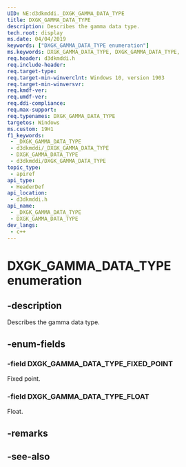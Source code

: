 ```yaml
---
UID: NE:d3dkmddi._DXGK_GAMMA_DATA_TYPE
title: DXGK_GAMMA_DATA_TYPE
description: Describes the gamma data type.
tech.root: display
ms.date: 04/04/2019
keywords: ["DXGK_GAMMA_DATA_TYPE enumeration"]
ms.keywords: DXGK_GAMMA_DATA_TYPE, DXGK_GAMMA_DATA_TYPE,
req.header: d3dkmddi.h
req.include-header: 
req.target-type: 
req.target-min-winverclnt: Windows 10, version 1903
req.target-min-winversvr: 
req.kmdf-ver: 
req.umdf-ver: 
req.ddi-compliance: 
req.max-support: 
req.typenames: DXGK_GAMMA_DATA_TYPE
targetos: Windows
ms.custom: 19H1
f1_keywords:
 - _DXGK_GAMMA_DATA_TYPE
 - d3dkmddi/_DXGK_GAMMA_DATA_TYPE
 - DXGK_GAMMA_DATA_TYPE
 - d3dkmddi/DXGK_GAMMA_DATA_TYPE
topic_type:
 - apiref
api_type:
 - HeaderDef
api_location:
 - d3dkmddi.h
api_name:
 - _DXGK_GAMMA_DATA_TYPE
 - DXGK_GAMMA_DATA_TYPE
dev_langs:
 - c++
---
```


# DXGK_GAMMA_DATA_TYPE enumeration


## -description

Describes the gamma data type.

## -enum-fields

### -field DXGK_GAMMA_DATA_TYPE_FIXED_POINT

Fixed point.

### -field DXGK_GAMMA_DATA_TYPE_FLOAT

Float.

## -remarks

## -see-also

